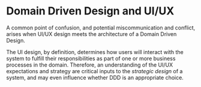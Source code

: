 # Domain Driven Design and UI/UX
A common point of confusion, and potential miscommunication and conflict, arises when UI/UX design meets the architecture of a Domain Driven Design.

The UI design, by definition, determines how users will interact with the system to fulfill their responsibilities as part of one or more business processes in the domain. Therefore, an understanding of the UI/UX expectations and strategy are critical inputs to the _strategic design_ of a system, and may even influence whether DDD is an appropriate choice.